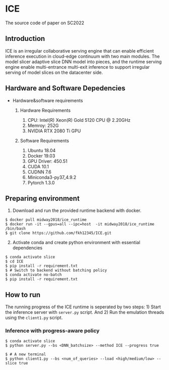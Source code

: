 # ICE
The source code of paper on SC2022 

## Introduction
ICE is an irregular collaborative serving engine that can enable efficient inference execution in cloud-edge continuum with two main modules. The model slicer adaptive slice DNN model into pieces, and the runtime serving engine enable multi-entrance multi-exit inference to support irregular serving of model slices on the datacenter side.

## Hardware and Software Depedencies

- Hardware&software requirements

  1. Hardware Requirements

     1. CPU: Intel(R) Xeon(R) Gold 5120 CPU @ 2.20GHz
     2. Memroy: 252G
     3. NVIDIA RTX 2080 Ti GPU

  2. Software Requirements

     1. Ubuntu 18.04
     2. Docker 19.03
     3. GPU Driver: 450.51
     4. CUDA 10.1
     5. CUDNN 7.6
     6. Miniconda3-py37_4.9.2
     7. Pytorch 1.3.0

## Preparing environment
1. Download and run the provided runtime backend with docker.
```shell
$ docker pull midway2018/ice_runtime
$ docker run -it --gpus=all --ipc=host  -it midway2018/ice_runtime /bin/bash 
$ git clone https://github.com/fkh12345/ICE.git
```
2. Activate conda and create python environment with essential dependencies
```shell
$ conda activate slice
$ cd ICE
$ pip install -r requirement.txt
$ # Switch to backend without batching policy
$ conda activate no-batch
$ pip install -r requirement.txt
```

## How to run
The running progress of the ICE runtime is seperated by two steps: 1) Start the inference server with `server.py` script. And 2) Run the emulation threads using the `client1.py` script.

### Inference with progress-aware policy

```shell
$ conda activate slice
$ python server.py --bs <DNN_batchsize> --method ICE --progress true

$ # A new terminal
$ python client1.py --bs <num_of_queries> --load <high/medium/low> --slice true
```
